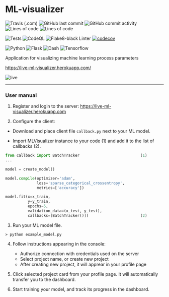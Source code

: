 # ML-visualizer

![Travis (.com)](https://img.shields.io/travis/com/eqtstv/ML-visualizer?style=flat-square)
![GitHub last commit](https://img.shields.io/github/last-commit/eqtstv/ML-visualizer?style=flat-square)
![GitHub commit activity](https://img.shields.io/github/commit-activity/m/eqtstv/ML-visualizer?style=flat-square)
![Lines of code](https://img.shields.io/tokei/lines/github/eqtstv/ML-visualizer?style=flat-square)
![Lines of code](https://img.shields.io/badge/code%20style-black-black?style=flat-square)

![Tests](https://github.com/eqtstv/ML-visualizer/workflows/Tests/badge.svg?style=flat-square)
![CodeQL](https://github.com/eqtstv/ML-visualizer/workflows/CodeQL/badge.svg)
![Flake8-black Linter](https://github.com/eqtstv/ML-visualizer/workflows/Flake8-black%20Linter/badge.svg)
[![codecov](https://codecov.io/gh/eqtstv/ML-visualizer/branch/main/graph/badge.svg?token=OZF0KBA6C8)](https://codecov.io/gh/eqtstv/ML-visualizer)

![Python](https://img.shields.io/badge/python-3.6%20%7C%203.7%20%7C%203.8-blue?style=flat-square)
![Flask](https://img.shields.io/badge/flask-1.1.2-blue?style=flat-square)
![Dash](https://img.shields.io/badge/plotly-dash-e4f5f2?style=flat-square)
![Tensorflow](https://img.shields.io/badge/tensorflow-2.4.0-orange?style=flat-square)

Application for visualizing machine learning process parameters

https://live-ml-visualizer.herokuapp.com/

![live](https://user-images.githubusercontent.com/38236287/102703099-05bae380-426b-11eb-9960-a73e386bdca1.gif)

---

### User manual

1. Register and login to the server: https://live-ml-visualizer.herokuapp.com

2. Configure the client:

- Download and place client file `callback.py` next to your ML model.

- Import MLVisualizer instance to your code (1) and add it to the list of callbacks (2).

```python
from callback import BatchTracker                           (1)
...

model = create_model()

model.compile(optimizer='adam',
              loss='sparse_categorical_crossentropy',
              metrics=['accuracy'])

model.fit(x=x_train,
          y=y_train,
          epochs=5,
          validation_data=(x_test, y_test),
          callbacks=[BatchTracker()])                       (2)
```

3. Run your ML model file.

```console
> python example_model.py
```

4. Follow instructions appearing in the console:

   - Authorize connection with credentials used on the server
   - Select project name, or create new project
   - After creating new project, it will apprear in your profile page

5. Click selected project card from your profile page. It will automatically transfer you to the dashboard.

6. Start training your model, and track its progress in the dashboard.
